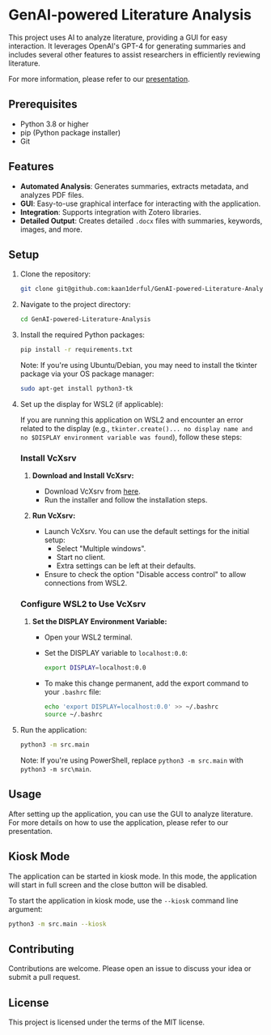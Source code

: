 # GenAI-powered Literature Analysis

This project uses AI to analyze literature, providing a GUI for easy interaction. It leverages OpenAI's GPT-4 for generating summaries and includes several other features to assist researchers in efficiently reviewing literature.

For more information, please refer to our [presentation](./2024.01.16%20LLM%20Reviewer.pptx).

## Prerequisites

- Python 3.8 or higher
- pip (Python package installer)
- Git

## Features

- **Automated Analysis**: Generates summaries, extracts metadata, and analyzes PDF files.
- **GUI**: Easy-to-use graphical interface for interacting with the application.
- **Integration**: Supports integration with Zotero libraries.
- **Detailed Output**: Creates detailed `.docx` files with summaries, keywords, images, and more.

## Setup

1. Clone the repository:

    ```sh
    git clone git@github.com:kaan1derful/GenAI-powered-Literature-Analysis.git
    ```

2. Navigate to the project directory:

    ```sh
    cd GenAI-powered-Literature-Analysis
    ```

3. Install the required Python packages:

    ```sh
    pip install -r requirements.txt
    ```
    Note: If you're using Ubuntu/Debian, you may need to install the tkinter package via your OS package manager:
    
    ```sh
    sudo apt-get install python3-tk
    ```

4. Set up the display for WSL2 (if applicable):
    
    If you are running this application on WSL2 and encounter an error related to the display (e.g., `tkinter.create()... no display name and no $DISPLAY environment variable was found`), follow these steps:

    ### Install VcXsrv

    1. **Download and Install VcXsrv:**
       - Download VcXsrv from [here](https://sourceforge.net/projects/vcxsrv/).
       - Run the installer and follow the installation steps.

    2. **Run VcXsrv:**
       - Launch VcXsrv. You can use the default settings for the initial setup:
         - Select "Multiple windows".
         - Start no client.
         - Extra settings can be left at their defaults.
       - Ensure to check the option "Disable access control" to allow connections from WSL2.

    ### Configure WSL2 to Use VcXsrv

    1. **Set the DISPLAY Environment Variable:**
       - Open your WSL2 terminal.
       - Set the DISPLAY variable to `localhost:0.0`:
       
         ```sh
         export DISPLAY=localhost:0.0
         ```

       - To make this change permanent, add the export command to your `.bashrc` file:

         ```sh
         echo 'export DISPLAY=localhost:0.0' >> ~/.bashrc
         source ~/.bashrc
         ```

5. Run the application:

    ```sh
    python3 -m src.main
    ```
    Note: If you're using PowerShell, replace `python3 -m src.main` with `python3 -m src\main`.

## Usage
After setting up the application, you can use the GUI to analyze literature. For more details on how to use the application, please refer to our presentation.

## Kiosk Mode

The application can be started in kiosk mode. In this mode, the application will start in full screen and the close button will be disabled.

To start the application in kiosk mode, use the `--kiosk` command line argument:

```sh
python3 -m src.main --kiosk
```

## Contributing
Contributions are welcome. Please open an issue to discuss your idea or submit a pull request.

## License
This project is licensed under the terms of the MIT license.
